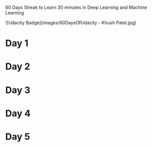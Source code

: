 60 Days Streak to Learn 30 minutes in Deep Learning and Machine Learning

![Udacity Badge](images/60DaysOfUdacity - Khush Patel.jpg)

# Day 1
# Day 2
# Day 3
# Day 4
# Day 5


